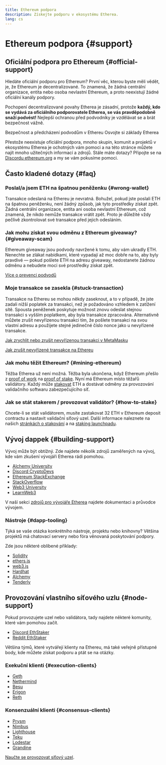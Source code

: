 ```yaml
---
title: Ethereum podpora
description: Získejte podporu v ekosystému Etherea.
lang: cs
---
```


# Ethereum podpora {#support}

## Oficiální podpora pro Ethereum {#official-support}

Hledáte oficiální podporu pro Ethereum? První věc, kterou byste měli vědět, je, že Ethereum je decentralizované. To znamená, že žádná centrální organizace, entita nebo osoba nevlastní Ethereum, a proto neexistují žádné oficiální kanály podpory.

Pochopení decentralizované povahy Etherea je zásadní, protože **každý, kdo se vydává za oficiálního podporovatele Etherea, se vás pravděpodobně snaží podvést!** Nejlepší ochranou před podvodníky je vzdělávat se a brát bezpečnost vážně.

<DocLink href="/security/">
  Bezpečnost a předcházení podvodům v Ethereu
</DocLink>

<DocLink href="/learn/">
  Osvojte si základy Etherea
</DocLink>

Přestože neexistuje oficiální podpora, mnoho skupin, komunit a projektů v ekosystému Etherea je ochotných vám pomoci a na této stránce můžete najít mnoho užitečných informací a zdrojů. Stále máte dotazy? Připojte se na [Discordu ethereum.org](https://discord.gg/ethereum-org) a my se vám pokusíme pomoci.

## Často kladené dotazy {#faq}

### Poslal/a jsem ETH na špatnou peněženku {#wrong-wallet}

Transakce odeslaná na Ethereu je nevratná. Bohužel, pokud jste poslali ETH na špatnou peněženku, není žádný způsob, jak tyto prostředky získat zpět. Žádná centrální organizace, entita ani osoba nevlastní Ethereum, což znamená, že nikdo nemůže transakce vrátit zpět. Proto je důležité vždy pečlivě zkontrolovat své transakce před jejich odesláním.

### Jak mohu získat svou odměnu z Ethereum giveaway? {#giveaway-scam}

Ethereum giveaway jsou podvody navržené k tomu, aby vám ukradly ETH. Nenechte se zlákat nabídkami, které vypadají až moc dobře na to, aby byly pravdivé — pokud pošlete ETH na adresu giveaway, nedostanete žádnou odměnu a nebudete moci své prostředky získat zpět.

[Více o prevenci podvodů](/security/#common-scams)

### Moje transakce se zasekla {#stuck-transaction}

Transakce na Ethereu se mohou někdy zaseknout, a to v případě, že jste zadali nižší poplatek za transakci, než je požadováno vzhledem k zatížení sítě. Spousta peněženek poskytuje možnost znovu odeslat stejnou transakci s vyšším poplatkem, aby byla transakce zpracována. Alternativně můžete zrušit nevyřízenou transakci tím, že pošlete transakci na svou vlastní adresu a použijete stejné jedinečné číslo nonce jako u nevyřízené transakce.

[Jak zrychlit nebo zrušit nevyřízenou transakci v MetaMasku](https://metamask.zendesk.com/hc/en-us/articles/360015489251-How-to-speed-up-or-cancel-a-pending-transaction)

[Jak zrušit nevyřízené transakce na Ethereu](https://info.etherscan.com/how-to-cancel-ethereum-pending-transactions/)

### Jak mohu těžit Ethereum? {#mining-ethereum}

Těžba Etherea už není možná. Těžba byla ukončena, když Ethereum přešlo z [proof of work](/glossary/#pow) na [proof of stake](/glossary/#pos). Nyní má Ethereum místo těžařů validátory. Každý může [stakovat](/glossary/#staking) ETH a dostávat odměny za provozování validačního softwaru zabezpečujícího síť.

### Jak se stát stakerem / provozovat validátor? {#how-to-stake}

Chcete-li se stát validátorem, musíte zastakovat 32 ETH v Ethereum deposit contractu a nastavit validační síťový uzel. Další informace naleznete na našich [stránkách o stakování](/staking) a na [staking launchpadu](https://launchpad.ethereum.org/).

## Vývoj dappek {#building-support}

Vývoj může být obtížný. Zde najdete několik zdrojů zaměřených na vývoj, kde vám zkušení vývojáři Etherea rádi pomohou.

- [Alchemy University](https://university.alchemy.com/#starter_code)
- [Discord CryptoDevs](https://discord.com/invite/5W5tVb3)
- [Ethereum StackExchange](https://ethereum.stackexchange.com/)
- [StackOverflow](https://stackoverflow.com/questions/tagged/web3)
- [Web3 University](https://www.web3.university/)
- [LearnWeb3](https://discord.com/invite/learnweb3)

V naší sekci [zdrojů pro vývojáře Etherea](/developers/) najdete dokumentaci a průvodce vývojem.

### Nástroje {#dapp-tooling}

Týká se vaše otázka konkrétního nástroje, projektu nebo knihovny? Většina projektů má chatovací servery nebo fóra věnovaná poskytování podpory.

Zde jsou některé oblíbené příklady:

- [Solidity](https://gitter.im/ethereum/solidity)
- [ethers.js](https://discord.gg/6jyGVDK6Jx)
- [web3.js](https://discord.gg/GsABYQu4sC)
- [Hardhat](https://discord.gg/xtrMGhmbfZ)
- [Alchemy](http://alchemy.com/discord)
- [Tenderly](https://discord.gg/fBvDJYR)

## Provozování vlastního síťového uzlu {#node-support}

Pokud provozujete uzel nebo validátora, tady najdete některé komunity, které vám pomohou začít.

- [Discord EthStaker](https://discord.gg/ethstaker)
- [Reddit EthStaker](https://www.reddit.com/r/ethstaker)

Většina týmů, které vytvářejí klienty na Ethereu, má také veřejně přístupné body, kde můžete získat podporu a ptát se na otázky.

### Exekuční klienti {#execution-clients}

- [Geth](https://discord.gg/FqDzupGyYf)
- [Nethermind](https://discord.gg/YJx3pm8z5C)
- [Besu](https://discord.gg/p8djYngzKN)
- [Erigon](https://github.com/ledgerwatch/erigon/issues)
- [Reth](https://github.com/paradigmxyz/reth/discussions)

### Konsenzuální klienti {#consensus-clients}

- [Prysm](https://discord.gg/prysmaticlabs)
- [Nimbus](https://discord.gg/nSmEH3qgFv)
- [Lighthouse](https://discord.gg/cyAszAh)
- [Teku](https://discord.gg/7hPv2T6)
- [Lodestar](https://discord.gg/aMxzVcr)
- [Grandine](https://discord.gg/H9XCdUSyZd)

[Naučte se provozovat síťový uzel](/developers/docs/nodes-and-clients/run-a-node/).
